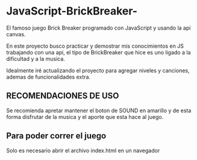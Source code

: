 # JavaScript-BrickBreaker-
El famoso juego Brick Breaker programado con JavaScript y usando la api canvas.

En este proyecto busco practicar y demostrar mis conocimientos en JS trabajando con una api, el tipo de BrickBreaker que hice
es uno ligado a la dificultad y a la musica.

Idealmente iré actualizando el proyecto para agregar niveles y canciones, ademas de funcionalidades extra.


<h2>RECOMENDACIONES DE USO</h2>
Se recomienda apretar mantener el boton de SOUND en amarillo y de esta forma
disfrutar de la musica y el aporte que esta hace al juego.



<h2>Para poder correr el juego</h2>
Solo es necesario abrir el archivo index.html en un navegador





